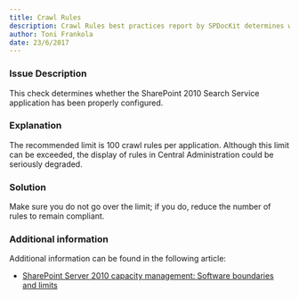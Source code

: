 ```yaml
---
title: Crawl Rules
description: Crawl Rules best practices report by SPDocKit determines whether the SharePoint 2010 Search Service application has been properly configured.
author: Toni Frankola
date: 23/6/2017
---
```

### Issue Description
This check determines whether the SharePoint 2010 Search Service application has been properly configured.
### Explanation
The recommended limit is 100 crawl rules per application. Although this limit can be exceeded, the display of rules in Central Administration could be seriously degraded.
### Solution
Make sure you do not go over the limit; if you do, reduce the number of rules to remain compliant.
### Additional information 
Additional information can be found in the following article:
* [SharePoint Server 2010 capacity management: Software boundaries and limits](https://technet.microsoft.com/en-us/library/cc262787(v=office.14).aspx)